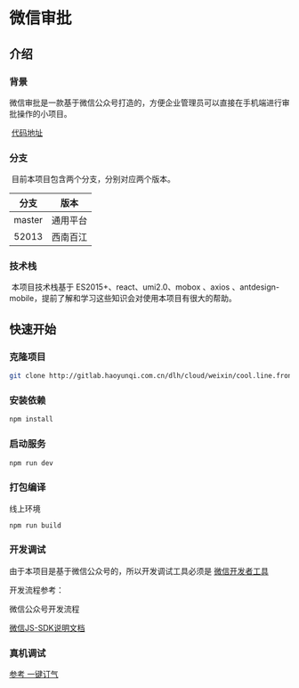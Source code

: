 # 微信审批

## 介绍

### 背景

​	微信审批是一款基于微信公众号打造的，方便企业管理员可以直接在手机端进行审批操作的小项目。

​	[代码地址](https://gitlab.haoyunqi.com.cn/dlh/cloud/weixin/cool.line.front) 

### 分支

​	目前本项目包含两个分支，分别对应两个版本。

| 分支   | 版本     |
| ------ | -------- |
| master | 通用平台 |
| 52013  | 西南百江 |

### 技术栈

​	本项目技术栈基于 ES2015+、react、umi2.0、mobox 、axios 、antdesign-mobile，提前了解和学习这些知识会对使用本项目有很大的帮助。

## 快速开始

### 克隆项目

```bash
git clone http://gitlab.haoyunqi.com.cn/dlh/cloud/weixin/cool.line.front.git
```

### 安装依赖

```bash
npm install
```

### 启动服务

```bash
npm run dev
```

### 打包编译

 线上环境

```bash
npm run build	
```

### 开发调试

由于本项目是基于微信公众号的，所以开发调试工具必须是 [微信开发者工具](https://developers.weixin.qq.com/doc/offiaccount/OA_Web_Apps/Web_Developer_Tools.html) 

开发流程参考：

微信公众号开发流程

[微信JS-SDK说明文档](https://developers.weixin.qq.com/doc/offiaccount/OA_Web_Apps/JS-SDK.html)

### 真机调试

[参考 一键订气](./weixin.md#真机调试)

